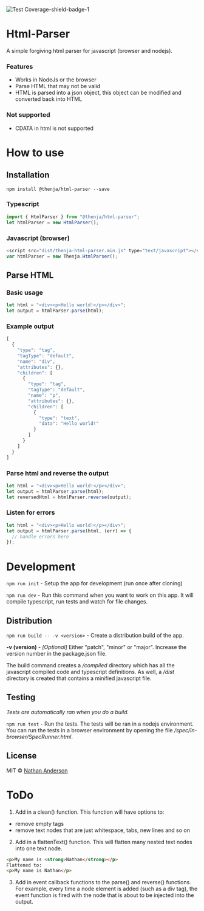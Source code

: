 ![Test Coverage-shield-badge-1](https://img.shields.io/badge/Test%20Coverage-95.78%25-brightgreen.svg)

# Html-Parser

A simple forgiving html parser for javascript (browser and nodejs). 

### Features

* Works in NodeJs or the browser
* Parse HTML that may not be valid
* HTML is parsed into a json object, this object can be modified and converted
back into HTML

### Not supported

* CDATA in html is not supported

# How to use

## Installation

``npm install @thenja/html-parser --save``

### Typescript

```javascript
import { HtmlParser } from "@thenja/html-parser";
let htmlParser = new HtmlParser();
```

### Javascript (browser)

```javascript
<script src="dist/thenja-html-parser.min.js" type="text/javascript"></script>
var htmlParser = new Thenja.HtmlParser();
```

## Parse HTML

### Basic usage

```javascript
let html = "<div><p>Hello world!</p></div>";
let output = htmlParser.parse(html);
```

### Example output

```javascript
[
  {
    "type": "tag",
    "tagType": "default",
    "name": "div",
    "attributes": {},
    "children": [
      {
        "type": "tag",
        "tagType": "default",
        "name": "p",
        "attributes": {},
        "children": [
          {
            "type": "text",
            "data": "Hello world!"
          }
        ]
      }
    ]
  }
]
```

### Parse html and reverse the output

```javascript
let html = "<div><p>Hello world!</p></div>";
let output = htmlParser.parse(html);
let reversedHtml = htmlParser.reverse(output);
```

### Listen for errors

```javascript
let html = "<div><p>Hello world!</p></div>";
let output = htmlParser.parse(html, (err) => {
  // handle errors here
});
```

# Development

``npm run init`` - Setup the app for development (run once after cloning)

``npm run dev`` - Run this command when you want to work on this app. It will
compile typescript, run tests and watch for file changes.

## Distribution

``npm run build -- -v <version>`` - Create a distribution build of the app.

__-v (version)__ - _[Optional]_ Either "patch", "minor" or "major". Increase
the version number in the package.json file.

The build command creates a _/compiled_ directory which has all the javascript
compiled code and typescript definitions. As well, a _/dist_ directory is 
created that contains a minified javascript file.

## Testing

_Tests are automatically ran when you do a build._

``npm run test`` - Run the tests. The tests will be ran in a nodejs environment.
You can run the tests in a browser environment by opening the file 
_/spec/in-browser/SpecRunner.html_.


## License

MIT © [Nathan Anderson](https://github.com/nathan-andosen)

# ToDo

1. Add in a clean() function. This function will have options to:

* remove empty tags
* remove text nodes that are just whitespace, tabs, new lines and so on

2. Add in a flattenText() function. This will flatten many nested text nodes into one text node.

```html
<p>My name is <strong>Nathan</strong></p>
Flattened to:
<p>My name is Nathan</p>
```

3. Add in event callback functions to the parse() and reverse() functions. For example, every time a node element is added (such as a div tag), the event function is fired with the node that is about to be injected into the output.